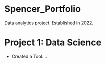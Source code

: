 # Spencer_Portfolio
Data analytics project. Established in 2022.

# Project 1: Data Science 
* Created a Tool....

